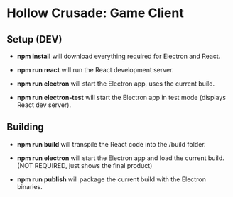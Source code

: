 # Hollow Crusade: Game Client

## Setup (DEV)
* __npm install__ will download everything required for Electron and React.

* __npm run react__ will run the React development server.

* __npm run electron__  will start the Electron app, uses the current build. 

* __npm run electron-test__  will start the Electron app in test mode (displays React dev server).

## Building
* __npm run build__ will transpile the React code into the /build folder.

* __npm run electron__ will start the Electron app and load the current build. (NOT REQUIRED, just shows the final product)

* __npm run publish__ will package  the current build with the Electron binaries.
